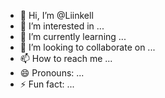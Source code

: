 - 👋 Hi, I’m @Liinkell
- 👀 I’m interested in ...
- 🌱 I’m currently learning ...
- 💞️ I’m looking to collaborate on ...
- 📫 How to reach me ...
- 😄 Pronouns: ...
- ⚡ Fun fact: ...

<!---
Liinkell/Liinkell is a ✨ special ✨ repository because its `README.md` (this file) appears on your GitHub profile.
You can click the Preview link to take a look at your changes.
--->
